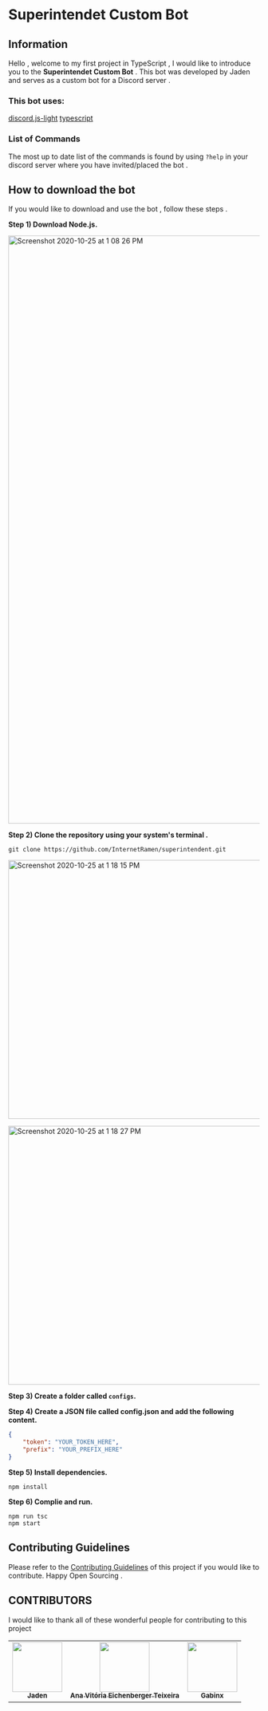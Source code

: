 # Superintendet Custom Bot

## Information 
Hello , welcome to my first project in TypeScript , I would like to introduce you to the **Superintendet Custom Bot** . This bot was developed by Jaden and serves as a custom bot for a Discord server .


### This bot uses:
[discord.js-light](https://www.npmjs.com/package/discord.js-light)
[typescript](https://www.npmjs.com/package/typescript)


### List of Commands
The most up to date list of the commands is found by using `?help` in your discord server where you have invited/placed the bot .

## How to download the bot 

If you would like to download and use the bot , follow these steps .

**Step 1) Download Node.js.**

<p class="aligncenter">
<img width="1179" alt="Screenshot 2020-10-25 at 1 08 26 PM" src="https://user-images.githubusercontent.com/72812728/97101413-3e9f6780-16c3-11eb-913e-3b53ef47986e.png">
</p>
	
	
	
**Step 2) Clone the repository using your system's terminal .**

```
git clone https://github.com/InternetRamen/superintendent.git
```

<p class="aligncenter">
<img width="519" alt="Screenshot 2020-10-25 at 1 18 15 PM" src="https://user-images.githubusercontent.com/58665834/97101569-b1f5a900-16c4-11eb-8e3c-d38d61f09c53.png">
</p>

<p class="aligncenter">
<img width="519" alt="Screenshot 2020-10-25 at 1 18 27 PM" src="https://user-images.githubusercontent.com/58665834/97101585-cafe5a00-16c4-11eb-977d-c8d61256a3e0.png">
</p>



**Step 3) Create a folder called `configs`.**


**Step 4) Create a JSON file called config.json and add the following content.**

```json
{
	"token": "YOUR_TOKEN_HERE",
	"prefix": "YOUR_PREFIX_HERE"
}
```

**Step 5) Install dependencies.**

```
npm install
```

**Step 6) Complie and run.**

```
npm run tsc
npm start
```


## Contributing Guidelines
Please refer to the [Contributing Guidelines](./CONTRIBUTING.md) of this project if you would like  to contribute. Happy Open Sourcing .

## CONTRIBUTORS 
   I would like to thank all of these wonderful people for contributing to this project 
  
<!-- ALL-CONTRIBUTORS-LIST:START - Do not remove or modify this section -->
<!-- prettier-ignore-start -->
<!-- markdownlint-disable -->
   <table>
   <tr>
    <td align="center"><a href="https://github.com/InternetRamen"><img src="https://avatars1.githubusercontent.com/u/66806100?s=400&u=607f1ef57b67bf5e68d8b34647c411f2026b16c1&v=4" width="100px;" alt=""/><br /><sub><b>Jaden</b></sub></a><br /> </td>
<td align="center"><a href="https://github.com/Mackyw"><img src="https://avatars3.githubusercontent.com/u/66183944?s=400&u=2b7836a3ac8a15836740cd585abaf78ff83bda42&v=4" width="100px;" alt=""/><br /><sub><b>Ana Vitória Eichenberger Teixeira </b></sub></a><br /></td>
<td align="center"><a href="https://github.com/Gabinx"><img src="https://avatars1.githubusercontent.com/u/73398418?s=400&v=4" width="100px;" alt=""/><br /><sub><b>Gabinx</b></sub></a><br /></td>
</tr>
</table>
<!-- markdownlint-enable -->
<!-- prettier-ignore-end -->
<!-- ALL-CONTRIBUTORS-LIST:END -->


    
